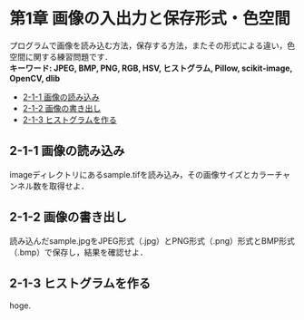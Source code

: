 # 第1章 画像の入出力と保存形式・色空間

プログラムで画像を読み込む方法，保存する方法，またその形式による違い，色空間に関する練習問題です．  
__キーワード: JPEG, BMP, PNG, RGB, HSV, ヒストグラム, Pillow, scikit-image, OpenCV, dlib__

- [2-1-1 画像の読み込み](#imread)
- [2-1-2 画像の書き出し](#imsave)
- [2-1-3 ヒストグラムを作る](#hist)

## <a name ="imread">2-1-1 画像の読み込み
imageディレクトリにあるsample.tifを読み込み，その画像サイズとカラーチャンネル数を取得せよ．

## <a name ="imsave">2-1-2 画像の書き出し
読み込んだsample.jpgをJPEG形式（.jpg）とPNG形式（.png）形式とBMP形式（.bmp）で保存し，結果を確認せよ．

## <a name ="hist">2-1-3 ヒストグラムを作る
hoge.
